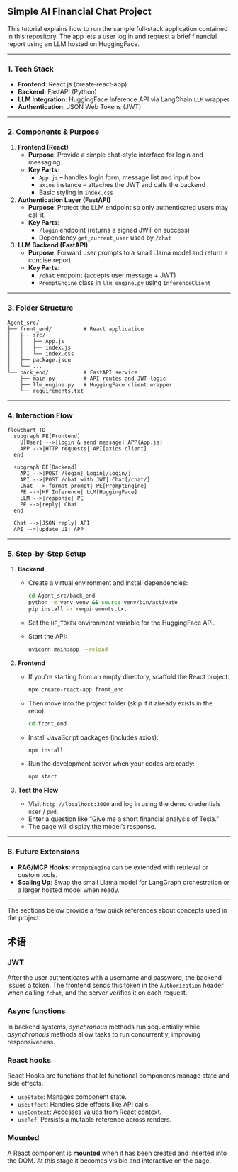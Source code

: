 ## Simple AI Financial Chat Project

This tutorial explains how to run the sample full‑stack application contained in this repository. The app lets a user log in and request a brief financial report using an LLM hosted on HuggingFace.

------

### 1. Tech Stack

- **Frontend**: React.js (create‑react‑app)
- **Backend**: FastAPI (Python)
- **LLM Integration**: HuggingFace Inference API via LangChain `LLM` wrapper
- **Authentication**: JSON Web Tokens (JWT)

------

### 2. Components & Purpose

1. **Frontend (React)**
   - **Purpose**: Provide a simple chat-style interface for login and messaging.
   - **Key Parts**:
     - `App.js` – handles login form, message list and input box
     - `axios` instance – attaches the JWT and calls the backend
     - Basic styling in `index.css`
2. **Authentication Layer (FastAPI)**
   - **Purpose**: Protect the LLM endpoint so only authenticated users may call it.
   - **Key Parts**:
     - `/login` endpoint (returns a signed JWT on success)
     - Dependency `get_current_user` used by `/chat`
3. **LLM Backend (FastAPI)**
   - **Purpose**: Forward user prompts to a small Llama model and return a concise report.
   - **Key Parts**:
     - `/chat` endpoint (accepts user message + JWT)
     - `PromptEngine` class in `llm_engine.py` using `InferenceClient`

------

### 3. Folder Structure

```
Agent_src/
├── front_end/          # React application
│   ├── src/
│   │   ├── App.js
│   │   ├── index.js
│   │   └── index.css
│   ├── package.json
│   └── ...
└── back_end/           # FastAPI service
    ├── main.py         # API routes and JWT logic
    ├── llm_engine.py   # HuggingFace client wrapper
    └── requirements.txt
```

------

### 4. Interaction Flow

```mermaid
flowchart TD
  subgraph FE[Frontend]
    U[User] -->|login & send message| APP(App.js)
    APP -->|HTTP requests| API[axios client]
  end

  subgraph BE[Backend]
    API -->|POST /login| Login[/login/]
    API -->|POST /chat with JWT| Chat[/chat/]
    Chat -->|format prompt| PE[PromptEngine]
    PE -->|HF Inference| LLM[HuggingFace]
    LLM -->|response| PE
    PE -->|reply| Chat
  end

  Chat -->|JSON reply| API
  API -->|update UI| APP
```

------

### 5. Step‑by‑Step Setup

1. **Backend**

   - Create a virtual environment and install dependencies:

     ```bash
     cd Agent_src/back_end
     python -m venv venv && source venv/bin/activate
     pip install -r requirements.txt
     ```

   - Set the `HF_TOKEN` environment variable for the HuggingFace API.

   - Start the API:

     ```bash
     uvicorn main:app --reload
     ```

2. **Frontend**

   - If you're starting from an empty directory, scaffold the React project:

     ```bash
     npx create-react-app front_end
     ```

   - Then move into the project folder (skip if it already exists in the repo):

     ```bash
     cd front_end
     ```

   - Install JavaScript packages (includes axios):

     ```bash
     npm install
     ```

   - Run the development server when your codes are ready:

     ```bash
     npm start
     ```

3. **Test the Flow**

   - Visit `http://localhost:3000` and log in using the demo credentials `user` / `pwd`.
   - Enter a question like “Give me a short financial analysis of Tesla.”
   - The page will display the model’s response.

------

### 6. Future Extensions

- **RAG/MCP Hooks**: `PromptEngine` can be extended with retrieval or custom tools.
- **Scaling Up**: Swap the small Llama model for LangGraph orchestration or a larger hosted model when ready.

------

The sections below provide a few quick references about concepts used in the project.

## 术语

### JWT

After the user authenticates with a username and password, the backend issues a token. The frontend sends this token in the `Authorization` header when calling `/chat`, and the server verifies it on each request.

### Async functions

In backend systems, *synchronous* methods run sequentially while *asynchronous* methods allow tasks to run concurrently, improving responsiveness.

### React hooks

React Hooks are functions that let functional components manage state and side effects.

- `useState`: Manages component state.
- `useEffect`: Handles side effects like API calls.
- `useContext`: Accesses values from React context.
- `useRef`: Persists a mutable reference across renders.

### Mounted

A React component is **mounted** when it has been created and inserted into the DOM. At this stage it becomes visible and interactive on the page.
